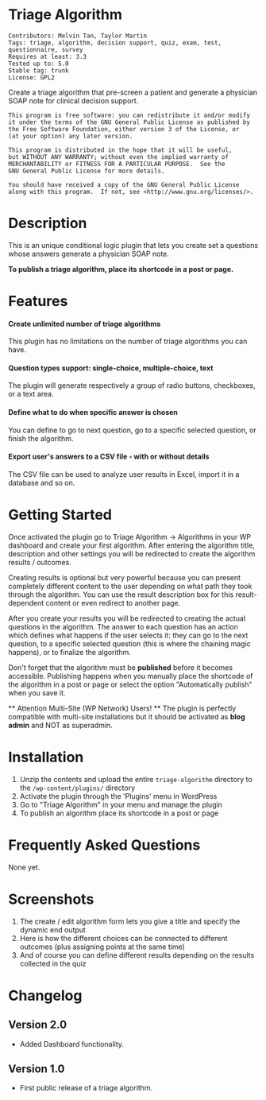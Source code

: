 # Triage Algorithm
    Contributors: Melvin Tan, Taylor Martin
    Tags: triage, algorithm, decision support, quiz, exam, test, questionnaire, survey
    Requires at least: 3.3
    Tested up to: 5.0
    Stable tag: trunk
    License: GPL2

Create a triage algorithm that pre-screen a patient and generate a physician SOAP note for clinical decision support.

    This program is free software: you can redistribute it and/or modify
    it under the terms of the GNU General Public License as published by
    the Free Software Foundation, either version 3 of the License, or
    (at your option) any later version.

    This program is distributed in the hope that it will be useful,
    but WITHOUT ANY WARRANTY; without even the implied warranty of
    MERCHANTABILITY or FITNESS FOR A PARTICULAR PURPOSE.  See the
    GNU General Public License for more details.

    You should have received a copy of the GNU General Public License
    along with this program.  If not, see <http://www.gnu.org/licenses/>.

# Description
This is an unique conditional logic plugin that lets you create set a questions whose answers generate a physician SOAP note.

**To publish a triage algorithm, place its shortcode in a post or page.**

# Features
#### Create unlimited number of triage algorithms
This plugin has no limitations on the number of triage algorithms you can have.

#### Question types support: single-choice, multiple-choice, text
The plugin will generate respectively a group of radio buttons, checkboxes, or a text area. 

#### Define what to do when specific answer is chosen
You can define to go to next question, go to a specific selected question, or finish the algorithm. 

#### Export user's answers to a CSV file - with or without details
The CSV file can be used to analyze user results in Excel, import it in a database and so on.

# Getting Started
Once activated the plugin go to Triage Algorithm -> Algorithms in your WP dashboard and create your first algorithm. After entering the algorithm title, description and other settings you will be redirected to create the algorithm results / outcomes.

Creating results is optional but very powerful because you can present completely different content to the user depending on what path they took through the algorithm. You can use the result description box for this result-dependent content or even redirect to another page.

After you create your results you will be redirected to creating the actual questions in the algorithm. The answer to each question has an action which defines what happens if the user selects it: they can go to the next question, to a specific selected question (this is where the chaining magic happens), or to finalize the algorithm. 

Don't forget that the algorithm must be **published** before it becomes accessible. Publishing happens when you manually place the shortcode of the algorithm in a post or page or select the option "Automatically publish" when you save it.

** Attention Multi-Site (WP Network) Users! **
The plugin is perfectly compatible with multi-site installations but it should be activated as **blog admin** and NOT as superadmin.

# Installation
1. Unzip the contents and upload the entire `triage-algorithm` directory to the `/wp-content/plugins/` directory
2. Activate the plugin through the 'Plugins' menu in WordPress
3. Go to "Triage Algorithm" in your menu and manage the plugin
4. To publish an algorithm place its shortcode in a post or page

# Frequently Asked Questions
None yet.

# Screenshots
1. The create / edit algorithm form lets you give a title and specify the dynamic end output
2. Here is how the different choices can be connected to different outcomes (plus assigning points at the same time)
3. And of course you can define different results depending on the results collected in the quiz 

# Changelog
## Version 2.0
- Added Dashboard functionality.

## Version 1.0
- First public release of a triage algorithm.
